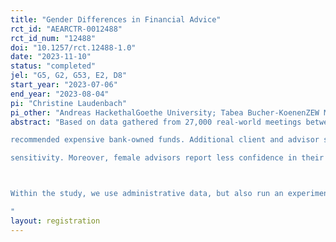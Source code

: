 ```yaml
---
title: "Gender Differences in Financial Advice"
rct_id: "AEARCTR-0012488"
rct_id_num: "12488"
doi: "10.1257/rct.12488-1.0"
date: "2023-11-10"
status: "completed"
jel: "G5, G2, G53, E2, D8"
start_year: "2023-07-06"
end_year: "2023-08-04"
pi: "Christine Laudenbach"
pi_other: "Andreas HackethalGoethe University; Tabea Bucher-KoenenZEW Mannheim"
abstract: "Based on data gathered from 27,000 real-world meetings between financial advisors and clients of a large German bank, we show that advisors offer more self-serving advice to women, while men are more likely to receive sales fee rebates and less likely to be
recommended expensive bank-owned funds. Additional client and advisor surveys provide evidence consistent with statistical discrimination based on gender as a proxy for client financial sophistication with female clients exhibiting lower literacy, confidence, and price
sensitivity. Moreover, female advisors report less confidence in their own professional skills and engage in less discrimination than their male colleagues.

Within the study, we use administrative data, but also run an experimental survey among financial advisors in order to gain more insights into their beliefs. 
"
layout: registration
---
```



